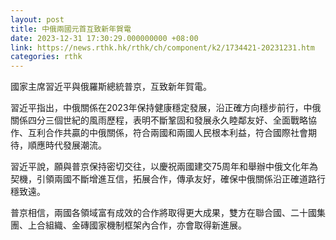```yaml
---
layout: post
title: 中俄兩國元首互致新年賀電
date: 2023-12-31 17:30:29.000000000 +08:00
link: https://news.rthk.hk/rthk/ch/component/k2/1734421-20231231.htm
categories: rthk
---
```


國家主席習近平與俄羅斯總統普京，互致新年賀電。

習近平指出，中俄關係在2023年保持健康穩定發展，沿正確方向穩步前行，中俄關係四分三個世紀的風雨歷程，表明不斷鞏固和發展永久睦鄰友好、全面戰略協作、互利合作共贏的中俄關係，符合兩國和兩國人民根本利益，符合國際社會期待，順應時代發展潮流。

習近平說，願與普京保持密切交往，以慶祝兩國建交75周年和舉辦中俄文化年為契機，引領兩國不斷增進互信，拓展合作，傳承友好，確保中俄關係沿正確道路行穩致遠。

普京相信，兩國各領域富有成效的合作將取得更大成果，雙方在聯合國、二十國集團、上合組織、金磚國家機制框架內合作，亦會取得新進展。
